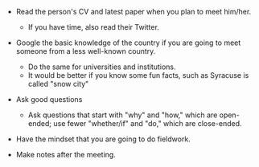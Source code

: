 - Read the person's CV and latest paper when you plan to meet him/her.
  - If you have time, also read their Twitter.

- Google the basic knowledge of the country if you are going to meet someone from a less well-known country.
  - Do the same for universities and institutions.
  - It would be better if you know some fun facts, such as Syracuse is called "snow city"

- Ask good questions
   - Ask questions that start with "why" and "how," which are open-ended; use fewer "whether/if" and "do," which are close-ended.

- Have the mindset that you are going to do fieldwork.

- Make notes after the meeting.
